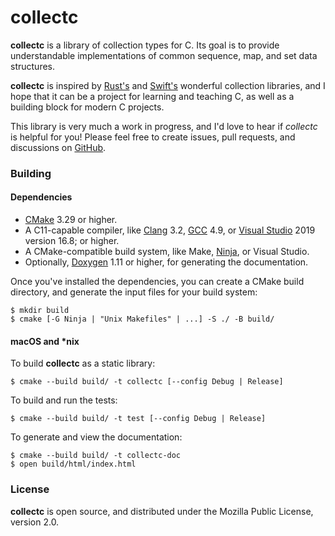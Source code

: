 # collectc

**collectc** is a library of collection types for C. Its goal is to provide understandable implementations of common sequence, map, and set data structures.

**collectc** is inspired by [Rust's](https://doc.rust-lang.org/std/collections/index.html) and [Swift's](https://developer.apple.com/documentation/swift/collections) wonderful collection libraries, and I hope that it can be a project for learning and teaching C, as well as a building block for modern C projects.

This library is very much a work in progress, and I'd love to hear if *collectc* is helpful for you! Please feel free to create issues, pull requests, and discussions on [GitHub](https://github.com/linabutler/collectc).

### Building

#### Dependencies

* [CMake](https://cmake.org/) 3.29 or higher.
* A C11-capable compiler, like [Clang](https://clang.llvm.org/) 3.2, [GCC](https://gcc.gnu.org/) 4.9, or [Visual Studio](https://www.visualstudio.com/vs/community/) 2019 version 16.8; or higher.
* A CMake-compatible build system, like Make, [Ninja](https://ninja-build.org/), or Visual Studio.
* Optionally, [Doxygen](https://www.doxygen.nl/) 1.11 or higher, for generating the documentation.

Once you've installed the dependencies, you can create a CMake build directory, and generate the input files for your build system:

```shell
$ mkdir build
$ cmake [-G Ninja | "Unix Makefiles" | ...] -S ./ -B build/
```

#### macOS and \*nix

To build **collectc** as a static library:

```shell
$ cmake --build build/ -t collectc [--config Debug | Release]
```

To build and run the tests:

```shell
$ cmake --build build/ -t test [--config Debug | Release]
```

To generate and view the documentation:

```shell
$ cmake --build build/ -t collectc-doc
$ open build/html/index.html
```

### License

**collectc** is open source, and distributed under the Mozilla Public License, version 2.0.
